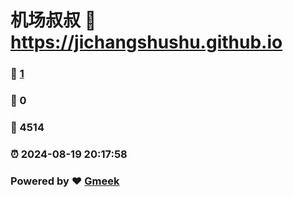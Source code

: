 # 机场叔叔 :link: https://jichangshushu.github.io 
### :page_facing_up: [1](https://jichangshushu.github.io/tag.html) 
### :speech_balloon: 0 
### :hibiscus: 4514 
### :alarm_clock: 2024-08-19 20:17:58 
### Powered by :heart: [Gmeek](https://github.com/Meekdai/Gmeek)
